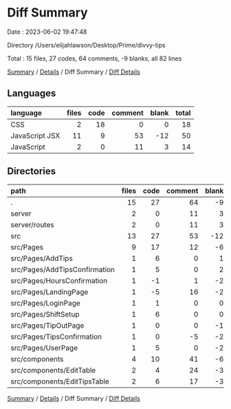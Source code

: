 # Diff Summary

Date : 2023-06-02 19:47:48

Directory /Users/elijahlawson/Desktop/Prime/divvy-tips

Total : 15 files,  27 codes, 64 comments, -9 blanks, all 82 lines

[Summary](results.md) / [Details](details.md) / Diff Summary / [Diff Details](diff-details.md)

## Languages
| language | files | code | comment | blank | total |
| :--- | ---: | ---: | ---: | ---: | ---: |
| CSS | 2 | 18 | 0 | 0 | 18 |
| JavaScript JSX | 11 | 9 | 53 | -12 | 50 |
| JavaScript | 2 | 0 | 11 | 3 | 14 |

## Directories
| path | files | code | comment | blank | total |
| :--- | ---: | ---: | ---: | ---: | ---: |
| . | 15 | 27 | 64 | -9 | 82 |
| server | 2 | 0 | 11 | 3 | 14 |
| server/routes | 2 | 0 | 11 | 3 | 14 |
| src | 13 | 27 | 53 | -12 | 68 |
| src/Pages | 9 | 17 | 12 | -6 | 23 |
| src/Pages/AddTips | 1 | 6 | 0 | 1 | 7 |
| src/Pages/AddTipsConfirmation | 1 | 5 | 0 | 2 | 7 |
| src/Pages/HoursConfirmation | 1 | -1 | 1 | -2 | -2 |
| src/Pages/LandingPage | 1 | -5 | 16 | -2 | 9 |
| src/Pages/LoginPage | 1 | 1 | 0 | 0 | 1 |
| src/Pages/ShiftSetup | 1 | 6 | 0 | 0 | 6 |
| src/Pages/TipOutPage | 1 | 0 | 0 | -1 | -1 |
| src/Pages/TipsConfirmation | 1 | 0 | -5 | -2 | -7 |
| src/Pages/UserPage | 1 | 5 | 0 | -2 | 3 |
| src/components | 4 | 10 | 41 | -6 | 45 |
| src/components/EditTable | 2 | 4 | 24 | -3 | 25 |
| src/components/EditTipsTable | 2 | 6 | 17 | -3 | 20 |

[Summary](results.md) / [Details](details.md) / Diff Summary / [Diff Details](diff-details.md)